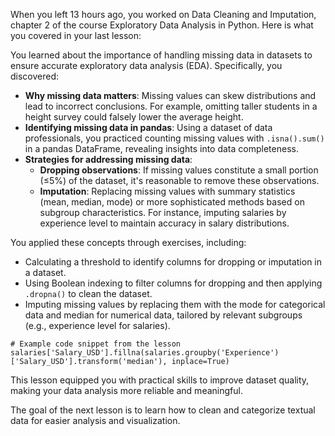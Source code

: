 When you left 13 hours ago, you worked on Data Cleaning and Imputation, chapter 2 of the course Exploratory Data Analysis in Python. Here is what you covered in your last lesson:

You learned about the importance of handling missing data in datasets to ensure accurate exploratory data analysis (EDA). Specifically, you discovered:

- **Why missing data matters**: Missing values can skew distributions and lead to incorrect conclusions. For example, omitting taller students in a height survey could falsely lower the average height.
- **Identifying missing data in pandas**: Using a dataset of data professionals, you practiced counting missing values with `.isna().sum()` in a pandas DataFrame, revealing insights into data completeness.
- **Strategies for addressing missing data**:
    - **Dropping observations**: If missing values constitute a small portion (≤5%) of the dataset, it's reasonable to remove these observations.
    - **Imputation**: Replacing missing values with summary statistics (mean, median, mode) or more sophisticated methods based on subgroup characteristics. For instance, imputing salaries by experience level to maintain accuracy in salary distributions.

You applied these concepts through exercises, including:

- Calculating a threshold to identify columns for dropping or imputation in a dataset.
- Using Boolean indexing to filter columns for dropping and then applying `.dropna()` to clean the dataset.
- Imputing missing values by replacing them with the mode for categorical data and median for numerical data, tailored by relevant subgroups (e.g., experience level for salaries).

```
# Example code snippet from the lesson
salaries['Salary_USD'].fillna(salaries.groupby('Experience')['Salary_USD'].transform('median'), inplace=True)
```

This lesson equipped you with practical skills to improve dataset quality, making your data analysis more reliable and meaningful.

The goal of the next lesson is to learn how to clean and categorize textual data for easier analysis and visualization.